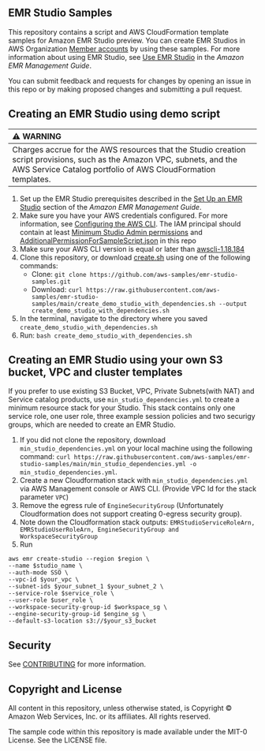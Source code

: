 ## EMR Studio Samples

This repository contains a script and AWS CloudFormation template samples for Amazon EMR Studio preview. You can create EMR Studios in AWS Organization [Member accounts](https://aws.amazon.com/organizations/faqs/) by using these samples. For more
information about using EMR Studio, see [Use EMR Studio](https://docs.aws.amazon.com/emr/latest/ManagementGuide/emr-studio.html) in the *Amazon EMR Management Guide*.

You can submit feedback and requests for changes by opening an issue in this repo or by making proposed changes and submitting a pull request.

## Creating an EMR Studio using demo script



| :warning: WARNING          |
|:---------------------------|
| Charges accrue for the AWS resources that the Studio creation script provisions, such as the Amazon VPC, subnets, and the AWS Service Catalog portfolio of AWS CloudFormation templates.      |



1. Set up the EMR Studio prerequisites described in the [Set Up an EMR Studio](https://docs.aws.amazon.com/emr/latest/ManagementGuide/emr-studio-set-up.html) section of the *Amazon EMR Management Guide*.
2. Make sure you have your AWS credentials configured. For more information, see [Configuring the AWS CLI](https://docs.aws.amazon.com/cli/latest/userguide/cli-chap-configure.html). The IAM principal should contain at least [Minimum Studio Admin permissions](https://docs.aws.amazon.com/emr/latest/ManagementGuide/emr-studio-admin-role.html) and [AdditionalPermissionForSampleScript.json](https://github.com/aws-samples/emr-studio-samples/blob/main/AdditionalPermissionForSampleScript.json) in this repo
3. Make sure your AWS CLI version is equal or later than [awscli-1.18.184](https://github.com/aws/aws-cli/releases/tag/1.18.184)
4. Clone this repository, or download [create.sh](https://raw.githubusercontent.com/aws-samples/emr-studio-samples/main/create_demo_studio_with_dependencies.sh) using one of the following commands:
   * Clone: ```git clone https://github.com/aws-samples/emr-studio-samples.git```
   * Download: ```curl https://raw.githubusercontent.com/aws-samples/emr-studio-samples/main/create_demo_studio_with_dependencies.sh --output create_demo_studio_with_dependencies.sh```
5. In the terminal, navigate to the directory where you saved `create_demo_studio_with_dependencies.sh`
6. Run: ```bash create_demo_studio_with_dependencies.sh```

## Creating an EMR Studio using your own S3 bucket, VPC and cluster templates
If you prefer to use existing S3 Bucket, VPC, Private Subnets(with NAT) and Service catalog products, use ``min_studio_dependencies.yml`` to create a minimum resource stack for your Studio. This stack contains only one service role, one user role, three example session policies and two securigy groups, which are needed to create an EMR Studio. 


1. If you did not clone the repository, download ``min_studio_dependencies.yml`` on your local machine using the following command: ```curl https://raw.githubusercontent.com/aws-samples/emr-studio-samples/main/min_studio_dependencies.yml -o min_studio_dependencies.yml```.
2. Create a new Cloudformation stack with ```min_studio_dependencies.yml``` via AWS Management console or AWS CLI. (Provide VPC Id for the stack parameter ```VPC```)
3. Remove the egress rule of ```EngineSecurityGroup``` (Unfortunately Cloudformation does not support creating 0-egress security group).
4. Note down the Cloudformation stack outputs: ``EMRStudioServiceRoleArn, EMRStudioUserRoleArn, EngineSecurityGroup and WorkspaceSecurityGroup``
4. Run
```
aws emr create-studio --region $region \
--name $studio_name \
--auth-mode SSO \
--vpc-id $your_vpc \
--subnet-ids $your_subnet_1 $your_subnet_2 \
--service-role $service_role \
--user-role $user_role \
--workspace-security-group-id $workspace_sg \
--engine-security-group-id $engine_sg \
--default-s3-location s3://$your_s3_bucket
```

## Security

See [CONTRIBUTING](CONTRIBUTING.md#security-issue-notifications) for more information.

## Copyright and License
All content in this repository, unless otherwise stated, is Copyright © Amazon Web Services, Inc. or its affiliates. All rights reserved.

The sample code within this repository is made available under the MIT-0 License. See the LICENSE file.
